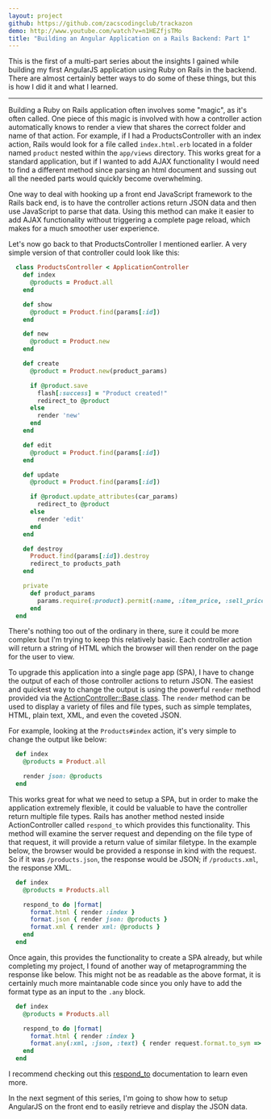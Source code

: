 ```yaml
---
layout: project
github: https://github.com/zacscodingclub/trackazon
demo: http://www.youtube.com/watch?v=n1HEZfjsTMo
title: "Building an Angular Application on a Rails Backend: Part 1"
---
```


This is the first of a multi-part series about the insights I gained while building my first AngularJS application using Ruby on Rails in the backend.  There are almost certainly better ways to do some of these things, but this is how I did it and what I learned.

<hr>

Building a Ruby on Rails application often involves some "magic", as it's often called.  One piece of this magic is involved with how a controller action automatically knows to render a view that shares the correct folder and name of that action.  For example, if I had a ProductsController with an index action, Rails would look for a file called `index.html.erb` located in a folder named `product` nested within the `app/views` directory.  This works great for a standard application, but if I wanted to add AJAX functionality I would need to find a different method since parsing an html document and sussing out all the needed parts would quickly become overwhelming.

One way to deal with hooking up a front end JavaScript framework to the Rails back end, is to have the controller actions return JSON data and then use JavaScript to parse that data.  Using this method can make it easier to add AJAX functionality without triggering a complete page reload, which makes for a much smoother user experience.  

Let's now go back to that ProductsController I mentioned earlier.  A very simple version of that controller could look like this:

```ruby
  class ProductsController < ApplicationController
    def index
      @products = Product.all
    end

    def show
      @product = Product.find(params[:id])
    end

    def new
      @product = Product.new
    end

    def create
      @product = Product.new(product_params)

      if @product.save
        flash[:success] = "Product created!"
        redirect_to @product
      else
        render 'new'
      end
    end

    def edit
      @product = Product.find(params[:id])
    end

    def update
      @product = Product.find(params[:id])

      if @product.update_attributes(car_params)
        redirect_to @product
      else
        render 'edit'
      end
    end

    def destroy
      Product.find(params[:id]).destroy
      redirect_to products_path
    end

    private
      def product_params
        params.require(:product).permit(:name, :item_price, :sell_price, :quantity)
      end
  end
```
There's nothing too out of the ordinary in there, sure it could be more complex but I'm trying to keep this relatively basic.  Each controller action will return a string of HTML which the browser will then render on the page for the user to view.  

To upgrade this application into a single page app (SPA), I have to change the output of each of those controller actions to return JSON.  The easiest and quickest way to change the output is using the powerful `render` method provided via the [ActionController::Base class](http://guides.rubyonrails.org/layouts_and_rendering.html#using-render).  The `render` method can be used to display a variety of files and file types, such as simple templates, HTML, plain text, XML, and even the coveted JSON.  

For example, looking at the `Products#index` action, it's very simple to change the output like below:

```ruby
  def index
    @products = Product.all

    render json: @products
  end
```
This works great for what we need to setup a SPA, but in order to make the application extremely flexible, it could be valuable to have the controller return multiple file types.  Rails has another method nested inside ActionController called `respond_to` which provides this functionality.  This method will examine the server request and depending on the file type of that request, it will provide a return value of similar filetype.  In the example below, the browser would be provided a response in kind with the request.  So if it was `/products.json`, the response would be JSON; if `/products.xml`, the response XML.

```ruby
  def index
    @products = Products.all

    respond_to do |format|
      format.html { render :index }
      format.json { render json: @products }
      format.xml { render xml: @products }
    end
  end
```
Once again, this provides the functionality to create a SPA already, but while completing my project, I found of another way of metaprogramming the response like below.  This might not be as readable as the above format, it is certainly much more maintanable code since you only have to add the format type as an input to the `.any` block.

```ruby
  def index
    @products = Products.all

    respond_to do |format|
      format.html { render :index }
      format.any(:xml, :json, :text) { render request.format.to_sym => @products }
    end
  end
```
I recommend checking out this  [respond_to](http://apidock.com/rails/ActionController/MimeResponds/respond_to) documentation to learn even more.

In the next segment of this series, I'm going to show how to setup AngularJS on the front end to easily retrieve and display the JSON data.
